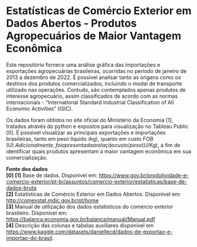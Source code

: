 # Estatísticas de Comércio Exterior em Dados Abertos - Produtos Agropecuários de Maior Vantagem Econômica

Este repositório fornece uma análise gráfica das importações e exportações agropecuárias brasileiras, ocorridas no período de janeiro de 2013 a dezembro de 2022. 
É possível analisar tanto as origens como os destinos dos produtos comercializados, incluindo o modal de transporte utilizado nas operações. Contudo, são contemplados apenas produtos de interesse agropecuário, assim classificados de acordo com as normas internacionais - “International Standard Industrial Classification of All Economic Activities” (ISIC). 

Os dados foram obtidos no site oficial do Ministério da Economia [1], tratados através do python e expostos para visualização no Tableau Public [0]. É possivel visualizar as principais exportações e importações brasileiras, tanto em peso líquido (kg), quanto em custo FOB (U$). Adicionalmente, foi apresentada a relação custo/peso (U$/Kg), a fim de identificar quais produtos apresentam a maior vantagem econômica em sua comercialização.  

**Fonte dos dados**  
**[0]** 
**[1]** Base de dados. Disponível em: https://www.gov.br/produtividade-e-comercio-exterior/pt-br/assuntos/comercio-exterior/estatisticas/base-de-dados-bruta  
**[2]** Estatísticas de Comércio Exterior em Dados Abertos. Disponível em: http://comexstat.mdic.gov.br/pt/home  
**[3]** Manual de utilização dos dados estatísticos do comércio exterior brasileiro. Disponível em: https://balanca.economia.gov.br/balanca/manual/Manual.pdf  
**[4]** Descrição das colunas e tabelas auxiliares disponível em https://www.kaggle.com/datasets/daniellecd/dados-de-exportao-e-importao-do-brasil.  
